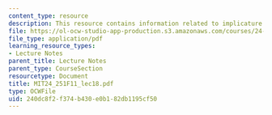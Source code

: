 ```yaml
---
content_type: resource
description: This resource contains information related to implicature.
file: https://ol-ocw-studio-app-production.s3.amazonaws.com/courses/24-251-introduction-to-philosophy-of-language-fall-2011/240dc8f2f374b430e0b182db1195cf50_MIT24_251F11_lec18.pdf
file_type: application/pdf
learning_resource_types:
- Lecture Notes
parent_title: Lecture Notes
parent_type: CourseSection
resourcetype: Document
title: MIT24_251F11_lec18.pdf
type: OCWFile
uid: 240dc8f2-f374-b430-e0b1-82db1195cf50
---
```

